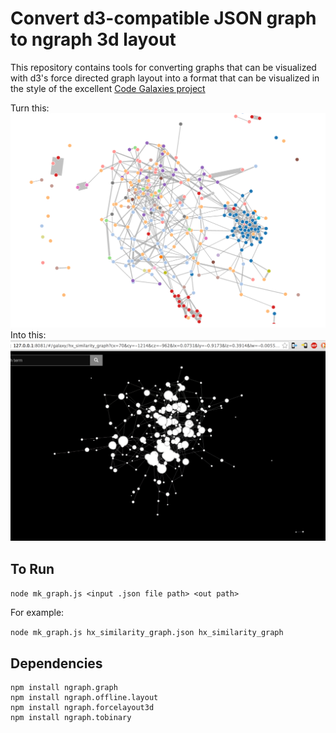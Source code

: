 # Convert d3-compatible JSON graph to ngraph 3d layout

This repository contains tools for converting graphs that can be visualized with d3's force directed graph layout into a format that can be visualized in the style of the excellent [Code Galaxies project](http://anvaka.github.io/pm/)

Turn this:
![image](d3_graph.png)
Into this:
![image](3d_graph.png)

## To Run

`node mk_graph.js <input .json file path> <out path>`

For example:

`node mk_graph.js hx_similarity_graph.json hx_similarity_graph`

## Dependencies

```
npm install ngraph.graph
npm install ngraph.offline.layout
npm install ngraph.forcelayout3d
npm install ngraph.tobinary
```

